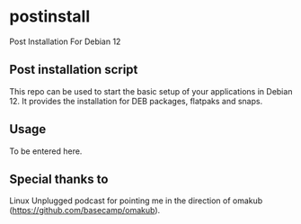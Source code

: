 # postinstall
Post Installation For Debian 12

## Post installation script

This repo can be used to start the basic setup of your applications in Debian 12. It provides the installation for DEB packages, flatpaks and snaps.

## Usage

To be entered here.

## Special thanks to

Linux Unplugged podcast for pointing me in the direction of omakub (https://github.com/basecamp/omakub).
